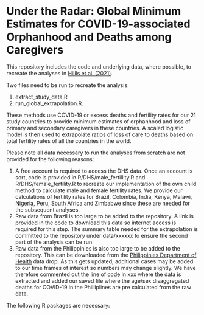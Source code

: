 # Under the Radar: Global Minimum Estimates for COVID-19-associated Orphanhood and Deaths among Caregivers 

This repository includes the code and underlying data, where possible, to recreate the analyses in [Hillis et al. (2021)](https://privpapers.ssrn.com/sol3/papers.cfm?abstract_id=3782441).  

Two files need to be run to recreate the analysis:
1) extract_study_data.R
2) run_global_extrapolation.R.

These methods use COVID-19 or excess deaths and fertility rates for our 21 study countries to provide minimum estimates of orphanhood and loss of primary and secondary caregivers in these countries.  A scaled logistic model is then used to extrapolate ratios of loss of care to deaths based on total fertility rates of all the countries in the world.

Please note all data necessary to run the analyses from scratch are not provided for the following reasons:
1) A free account is required to access the DHS data.  Once an account is sort, code is provided in R/DHS/male_fertillity.R and R/DHS/female_fertility.R to recreate our implementation of the own child method to calculate male and female fertility rates.  We provide our calculations of fertility rates for Brazil, Colombia, India, Kenya, Malawi, Nigeria, Peru, South Africa and Zimbabwe since these are needed for the subsequent analyses.
2) Raw data from Brazil is too large to be added to the repository.  A link is provided in the code to download this data so internet access is required for this step.  The summary table needed for the extrapolation is committed to the repository under data/xxxxxx to ensure the second part of the analysis can be run.
3) Raw data from the Philippinies is also too large to be added to the repository.  This can be downloaded from the [Philippinies Department of Health](https://doh.gov.ph/covid19tracker) data drop. As this gets updated, additional cases may be added to our time frames of interest so numbers may change slightly.  We have therefore commented out the line of code in xxx where the data is extracted and added our saved file where the age/sex disaggregated deaths for COVID-19 in the Phillipiines are pre calculated from the raw data.

The following R packages are necessary:


